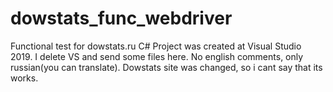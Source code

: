 # dowstats_func_webdriver
Functional test for dowstats.ru
C# Project was created at Visual Studio 2019. I delete VS and send some files here. 
No english comments, only russian(you can translate). 
Dowstats site was changed, so i cant say that its works.
